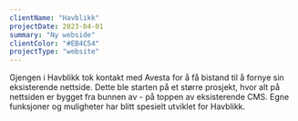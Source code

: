 ```yaml
---
clientName: "Havblikk"
projectDate: 2023-04-01
summary: "Ny webside"
clientColor: "#EB4C54"
projectType: "website"
---
```


Gjengen i Havblikk tok kontakt med Avesta for å få bistand til å fornye sin eksisterende nettside. Dette ble starten på et større prosjekt, hvor alt på nettsiden er bygget fra bunnen av - på toppen av eksisterende CMS. Egne funksjoner og muligheter har blitt spesielt utviklet for Havblikk.
